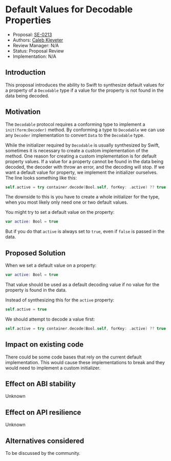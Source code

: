 # Default Values for Decodable Properties

* Proposal: [SE-0213](0213-default-decoding-values.md)
* Authors: [Caleb Kleveter](https://github.com/calebkleveter)
* Review Manager: N/A
* Status: Proposal Review
* Implementation: N/A

## Introduction

This proposal introduces the ability to Swift to synthesize default values for a property of a `Decodable` type if a value for the property is not found in the data being decoded.

## Motivation

The `Decodable` protocol requires a conforming type to implement a `init(form:Decoder)` method. By conforming a type to `Decodable` we can use any `Decoder` implementation to convert `Data` to the `Decodable` type.

While the initializer required by `Decodable` is usually synthesized by Swift, sometimes it is necessary to create a custom implementation of the method. One reason for creating a custom implementation is for default property values. If a value for a property cannot be found in the data being decoded, the decoder with throw an error, and the decoding will stop. If we want a default value for property, we implement the initializer ourselves. The line looks something like this:

```swift
self.active = try container.decode(Bool.self, forKey: .active) ?? true
```

The downside to this is you have to create a whole initializer for the type, when you most likely only need one or two default values.

You might try to set a default value on the property:

```swift
var active: Bool = true
```

But if you do that `active` is always set to `true`, even if `false` is passed in the data.

## Proposed Solution

When we set a default value on a property:

```swift
var active: Bool = true
```

That value should be used as a default decoding value if no value for the property is found in the data.

Instead of synthesizing this for the `active` property:

```swift
self.active = true
```

We should attempt to decode a value first:

```swift
self.active = try container.decode(Bool.self, forKey: .active) ?? true
```

## Impact on existing code

There could be some code bases that rely on the current default implementation. This would cause these implementations to break and they would need to implement a custom initializer.

## Effect on ABI stability

Unknown

## Effect on API resilience

Unknown

## Alternatives considered

To be discussed by the community.
